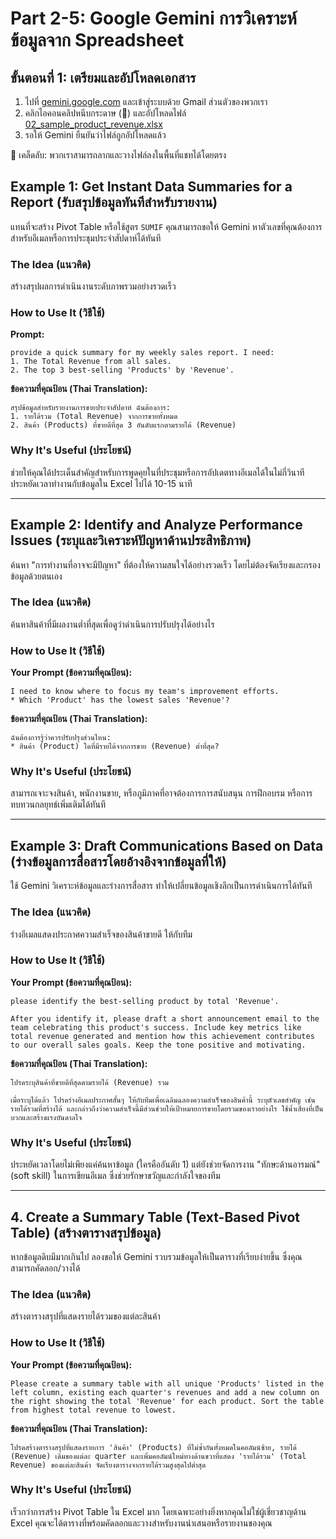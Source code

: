 
# Part 2-5: Google Gemini การวิเคราะห์ข้อมูลจาก Spreadsheet

## ขั้นตอนที่ 1: เตรียมและอัปโหลดเอกสาร
1. ไปที่ [gemini.google.com](https://gemini.google.com) และเข้าสู่ระบบด้วย Gmail ส่วนตัวของพวกเรา
2. คลิกไอคอนคลิปหนีบกระดาษ (📎) และอัปโหลดไฟล์ [02_sample_product_revenue.xlsx](https://docs.google.com/spreadsheets/d/1NUliLmuv4_xLS42ppdBV_ODOYBat0imh/edit?usp=drive_link&ouid=109881510505807400189&rtpof=true&sd=true)
3. รอให้ Gemini ยืนยันว่าไฟล์ถูกอัปโหลดแล้ว

🧠 เคล็ดลับ: พวกเราสามารถลากและวางไฟล์ลงในพื้นที่แชทได้โดยตรง


## Example 1: Get Instant Data Summaries for a Report (รับสรุปข้อมูลทันทีสำหรับรายงาน)

แทนที่จะสร้าง Pivot Table หรือใช้สูตร `SUMIF` คุณสามารถขอให้ Gemini หาตัวเลขที่คุณต้องการสำหรับอีเมลหรือการประชุมประจำสัปดาห์ได้ทันที

### The Idea (แนวคิด)

สร้างสรุปผลการดำเนินงานระดับภาพรวมอย่างรวดเร็ว

### How to Use It (วิธีใช้)

**Prompt:**

```
provide a quick summary for my weekly sales report. I need:
1. The Total Revenue from all sales.
2. The top 3 best-selling 'Products' by 'Revenue'.
```

**ข้อความที่คุณป้อน (Thai Translation):**

```
สรุปข้อมูลสำหรับรายงานการขายประจำสัปดาห์ ฉันต้องการ:
1. รายได้รวม (Total Revenue) จากการขายทั้งหมด
2. สินค้า (Products) ที่ขายดีที่สุด 3 อันดับแรกตามรายได้ (Revenue)
```

### Why It's Useful (ประโยชน์)

ช่วยให้คุณได้ประเด็นสำคัญสำหรับการพูดคุยในที่ประชุมหรือการอัปเดตทางอีเมลได้ในไม่กี่วินาที ประหยัดเวลาทำงานกับข้อมูลใน Excel ไปได้ 10-15 นาที

-----

## Example 2: Identify and Analyze Performance Issues (ระบุและวิเคราะห์ปัญหาด้านประสิทธิภาพ)

ค้นหา "การทำงานที่อาจจะมีปัญหา" ที่ต้องให้ความสนใจได้อย่างรวดเร็ว โดยไม่ต้องจัดเรียงและกรองข้อมูลด้วยตนเอง

### The Idea (แนวคิด)

ค้นหาสินค้าที่มีผลงานต่ำที่สุดเพื่อดูว่าดำเนินการปรับปรุงได้อย่างไร

### How to Use It (วิธีใช้)

**Your Prompt (ข้อความที่คุณป้อน):**

```
I need to know where to focus my team's improvement efforts.
* Which 'Product' has the lowest sales 'Revenue'?
```

**ข้อความที่คุณป้อน (Thai Translation):**

```
ฉันต้องการรู้ว่าควรปรับปรุงส่วนไหน:
* สินค้า (Product) ใดที่มีรายได้จากการขาย (Revenue) ต่ำที่สุด?
```

### Why It's Useful (ประโยชน์)

สามารถเจาะจงสินค้า, พนักงานขาย, หรือภูมิภาคที่อาจต้องการการสนับสนุน การฝึกอบรม หรือการทบทวนกลยุทธ์เพิ่มเติมได้ทันที

-----

## Example 3: Draft Communications Based on Data (ร่างข้อมูลการสื่อสารโดยอ้างอิงจากข้อมูลที่ให้)

ใช้ Gemini วิเคราะห์ข้อมูลและร่างการสื่อสาร ทำให้เปลี่ยนข้อมูลเชิงลึกเป็นการดำเนินการได้ทันที

### The Idea (แนวคิด)

ร่างอีเมลแสดงประกาศความสำเร็จของสินค้าขายดี ให้กับทีม

### How to Use It (วิธีใช้)

**Your Prompt (ข้อความที่คุณป้อน):**

```
please identify the best-selling product by total 'Revenue'.

After you identify it, please draft a short announcement email to the team celebrating this product's success. Include key metrics like total revenue generated and mention how this achievement contributes to our overall sales goals. Keep the tone positive and motivating.
```

**ข้อความที่คุณป้อน (Thai Translation):**

```
โปรดระบุสินค้าที่ขายดีที่สุดตามรายได้ (Revenue) รวม

เมื่อระบุได้แล้ว โปรดร่างอีเมลประกาศสั้นๆ ให้กับทีมเพื่อเฉลิมฉลองความสำเร็จของสินค้านี้ ระบุตัวเลขสำคัญ เช่น รายได้รวมที่สร้างได้ และกล่าวถึงว่าความสำเร็จนี้มีส่วนช่วยให้เป้าหมายการขายโดยรวมของเราอย่างไร ใช้น้ำเสียงที่เป็นบวกและสร้างแรงบันดาลใจ
```

### Why It's Useful (ประโยชน์)

ประหยัดเวลาโดยไม่เพียงแค่ค้นหาข้อมูล (ใครคืออันดับ 1) แต่ยังช่วยจัดการงาน "ทักษะด้านอารมณ์" (soft skill) ในการเขียนอีเมล ซึ่งช่วยรักษาขวัญและกำลังใจของทีม

-----

## 4\. Create a Summary Table (Text-Based Pivot Table) (สร้างตารางสรุปข้อมูล)

หากข้อมูลดิบมีมากเกินไป ลองขอให้ Gemini รวบรวมข้อมูลให้เป็นตารางที่เรียบง่ายขึ้น ซึ่งคุณสามารถคัดลอก/วางได้

### The Idea (แนวคิด)

สร้างตารางสรุปที่แสดงรายได้รวมของแต่ละสินค้า

### How to Use It (วิธีใช้)

**Your Prompt (ข้อความที่คุณป้อน):**

```
Please create a summary table with all unique 'Products' listed in the left column, existing each quarter's revenues and add a new column on the right showing the total 'Revenue' for each product. Sort the table from highest total revenue to lowest.
```

**ข้อความที่คุณป้อน (Thai Translation):**

```
โปรดสร้างตารางสรุปที่แสดงรายการ 'สินค้า' (Products) ที่ไม่ซ้ำกันทั้งหมดในคอลัมน์ซ้าย, รายได้ (Revenue) เดิมของแต่ละ quarter และเพิ่มคอลัมน์ใหม่ทางด้านขวาที่แสดง 'รายได้รวม' (Total Revenue) ของแต่ละสินค้า จัดเรียงตารางจากรายได้รวมสูงสุดไปต่ำสุด
```

### Why It's Useful (ประโยชน์)

เร็วกว่าการสร้าง Pivot Table ใน Excel มาก โดยเฉพาะอย่างยิ่งหากคุณไม่ใช่ผู้เชี่ยวชาญด้าน Excel คุณจะได้ตารางที่พร้อมคัดลอกและวางสำหรับงานนำเสนอหรือรายงานของคุณ
